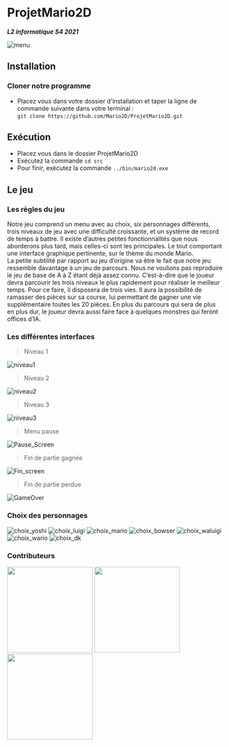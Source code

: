# ProjetMario2D
*__L2 informatique S4 2021__*

![menu](https://user-images.githubusercontent.com/78078418/115223599-4426b900-a10c-11eb-967c-63d70cf96ee4.gif)

## Installation

### Cloner notre programme

* Placez vous dans votre dossier d'installation et taper la ligne de commande suivante dans votre terminal :  
``git clone https://github.com/Mario2D/ProjetMario2D.git``

## Exécution

* Placez vous dans le dossier ProjetMario2D
* Exécutez la commande ``cd src`` 
* Pour finir, exécutez la commande ``../bin/mario2d.exe``

## Le jeu

### Les règles du jeu

Notre jeu comprend un menu avec au choix, six personnages différents, trois niveaux de jeu avec une difficulté croissante, et un système de record de temps à battre. Il existe d’autres petites fonctionnalités que nous aborderons plus tard, mais celles-ci sont les principales. Le tout comportant une interface graphique pertinente, sur le thème du monde Mario.   
La petite subtilité par rapport au jeu d’origine va être le fait que notre jeu ressemble davantage à un jeu de parcours. Nous ne voulions pas reproduire le jeu de base de A à Z étant déjà assez connu. C’est-à-dire que le joueur devra parcourir les trois niveaux le plus rapidement pour réaliser le meilleur temps. Pour ce faire, il disposera de trois vies. Il aura la possibilité de ramasser des pièces sur sa course, lui permettant de gagner une vie supplémentaire toutes les 20 pièces. En plus du parcours qui sera de plus en plus dur, le joueur devra aussi faire face à quelques monstres qui feront offices d’IA. 


### Les différentes interfaces

> Niveau 1  

![niveau1](https://user-images.githubusercontent.com/78078418/115223578-3ec96e80-a10c-11eb-84dc-d03d6fe13ab7.gif)


> Niveau 2  

![niveau2](https://user-images.githubusercontent.com/78078418/115223576-3e30d800-a10c-11eb-98d8-005ddee10c87.gif)

> Niveau 3  

![niveau3](https://user-images.githubusercontent.com/78078418/115223569-3cffab00-a10c-11eb-8284-99f935b197a2.gif)

> Menu pause  

![Pause_Screen](https://user-images.githubusercontent.com/78078418/115216742-15f1ab00-a105-11eb-99ff-14d8eabb5071.png)

> Fin de partie gagnée  

![Fin_screen](https://user-images.githubusercontent.com/78078418/115216871-36216a00-a105-11eb-8382-65c53b0583ee.png)

> Fin de partie perdue  

![GameOver](https://user-images.githubusercontent.com/78078418/115216754-1a1dc880-a105-11eb-8f96-88ead113af9f.png)

### Choix des personnages

![choix_yoshi](https://user-images.githubusercontent.com/78078418/115211465-dffdf800-a0ff-11eb-98bf-c29f35f5c7a9.png)
![choix_luigi](https://user-images.githubusercontent.com/78078418/115211468-e0968e80-a0ff-11eb-8080-e6c05dd5cb64.png)
![choix_mario](https://user-images.githubusercontent.com/78078418/115211470-e0968e80-a0ff-11eb-8a88-2fa1b8a56973.png)
![choix_bowser](https://user-images.githubusercontent.com/78078418/115211472-e12f2500-a0ff-11eb-93cc-8a955bf0a06c.png)
![choix_waluigi](https://user-images.githubusercontent.com/78078418/115211474-e12f2500-a0ff-11eb-953a-71b441a6bd99.png)
![choix_wario](https://user-images.githubusercontent.com/78078418/115211476-e1c7bb80-a0ff-11eb-81fc-8efed07dffb1.png)
![choix_dk](https://user-images.githubusercontent.com/78078418/115211478-e1c7bb80-a0ff-11eb-9ccb-2248cf1529e3.png)

### Contributeurs

<img src="https://user-images.githubusercontent.com/78078418/115210740-30c12100-a0ff-11eb-9bb3-99622b221a81.png" width="200px"/>
<img src="https://user-images.githubusercontent.com/78078418/115210747-31f24e00-a0ff-11eb-9f75-aef16f00904e.png" width="200px"/>
<img src="https://user-images.githubusercontent.com/78078418/115232109-a7b5e400-a116-11eb-8b91-ce777270d2e7.png" width="200px"/>
